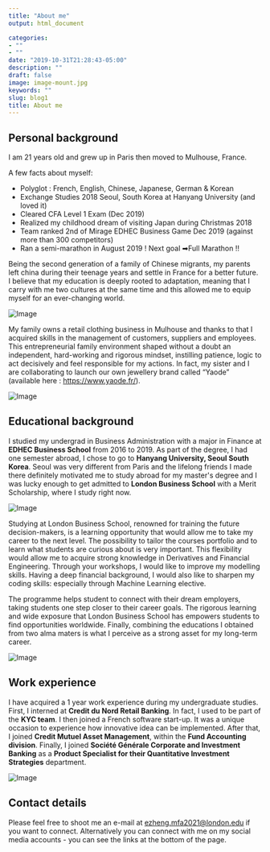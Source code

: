 ```yaml
---
title: "About me"
output: html_document

categories:
- ""
- ""
date: "2019-10-31T21:28:43-05:00"
description: ""
draft: false
image: image-mount.jpg
keywords: ""
slug: blog1
title: About me
---
```



## Personal background
I am 21 years old and grew up in Paris then moved to Mulhouse, France.

A few facts about myself:

- Polyglot : French, English, Chinese, Japanese, German & Korean
- Exchange Studies 2018 Seoul, South Korea at Hanyang University (and loved it)
- Cleared CFA Level 1 Exam (Dec 2019)
- Realized my childhood dream of visiting Japan during Christmas 2018
- Team ranked 2nd of Mirage EDHEC Business Game Dec 2019 (against more than 300 competitors)
- Ran a semi-marathon in August 2019 ! Next goal ➡Full Marathon !!

Being the second generation of a family of Chinese migrants, my parents left china during their teenage years and settle in France for a better future. I believe that my education is deeply rooted to adaptation, meaning that I carry with me two cultures at the same time and this allowed me to equip myself for an ever-changing world. 

![Image](https://res.cloudinary.com/du5jifpgg/image/upload/t_hp_banner_primary_w1440/Header%20Home/Home_tour_Eiffel_CRT_IDF-A.G_Photographe_202006.jpg)


My family owns a retail clothing business in Mulhouse and thanks to that I acquired skills in the management of customers, suppliers and employees. This entrepreneurial family environment shaped without a doubt an independent, hard-working and rigorous mindset, instilling patience, logic to act decisively and feel responsible for my actions. In fact, my sister and I are collaborating to launch our own jewellery brand called “Yaode” (available here : https://www.yaode.fr/).

![Image](https://www.ualberta.ca/business/media-library/international/images/outgoing/destinations/edhec-nice-campus1.jpg)

## Educational background
I studied my undergrad in Business Administration with a major in Finance at **EDHEC Business School** from 2016 to 2019. As part of the degree, I had one semester abroad, I chose to go to **Hanyang University, Seoul South Korea**. Seoul was very different from Paris and the lifelong friends I made there definitely motivated me to study abroad for my master's degree and I was lucky enough to get admitted to **London Business School** with a Merit Scholarship, where I study right now.

![Image](https://london.ac.uk/sites/default/files/styles/max_1300x1300/public/2017-10/london-business-school-Campus.jpg?itok=liDdbRa2.png)


Studying at London Business School, renowned for training the future decision-makers, is a learning opportunity that would allow me to take my career to the next level. The possibility to tailor the courses portfolio and to learn what students are curious about is very important. This flexibility would allow me to acquire strong knowledge in Derivatives and Financial Engineering. Through your workshops, I would like to improve my modelling skills. Having a deep financial background, I would also like to sharpen my coding skills: especially through Machine Learning elective. 

The programme helps student to connect with their dream employers, taking students one step closer to their career goals. The rigorous learning and wide exposure that London Business School has empowers students to find opportunities worldwide. Finally, combining the educations I obtained from two alma maters is what I perceive as a strong asset for my long-term career.


![Image](https://www.timeshighereducation.com/sites/default/files/institution/header_image/hanyang-university-building.png)



## Work experience
I have acquired a 1 year work experience during my undergraduate studies. First, I interned at **Credit du Nord Retail Banking**. In fact, I used to be part of the **KYC team**. I then joined a French software start-up. It was a unique occasion to experience how innovative idea can be implemented. After that, I joined **Credit Mutuel Asset Management**, within the **Fund Accounting division**. Finally, I joined **Société Générale Corporate and Investment Banking** as a **Product Specialist for their Quantitative Investment Strategies** department.

![Image](https://media.parisladefense.com/kFgA60O0qbYyxlHsUwjOogGlrAo=/1160x450/legacy/pois/building/vues-du-toit-de-la-grande-arche_bd_11h45-pour-defacto_2015-27.png)

## Contact details

Please feel free to shoot me an e-mail at ezheng.mfa2021@london.edu if you want to connect. Alternatively you can connect with me on my social media accounts - you can see the links at the bottom of the page.

